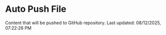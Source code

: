 # Auto Push File

Content that will be pushed to GitHub repository.
Last updated: 08/12/2025, 07:22:26 PM